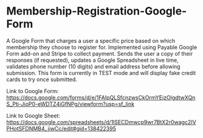 # Membership-Registration-Google-Form
A Google Form that charges a user a specific price based on which membership they choose to register for. Implemented using Payable Google Form add-on and Stripe to collect payment. Sends the user a copy of their responses (if requested), updates a Google Spreadsheet in live time, validates phone number (10 digits) and email address before allowing submission. This form is currently in TEST mode and will display fake credit cards to try once submitted.

Link to Google Form: https://docs.google.com/forms/d/e/1FAIpQLSfcnzwsCkOrmYEjzOlgdtwXQnS_Pti-JioP0-eWDTZ4iGfNPg/viewform?usp=sf_link

Link to Google Sheet: https://docs.google.com/spreadsheets/d/1lSECDmwcp9wr7BtX2r0wagc2IVPHotSFDNMB4_jiwCc/edit#gid=138422395
